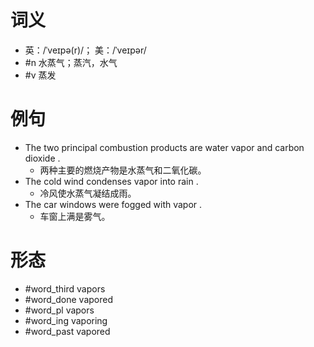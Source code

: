 # 词义
- 英：/ˈveɪpə(r)/； 美：/ˈveɪpər/
- #n 水蒸气；蒸汽，水气
- #v 蒸发
# 例句
- The two principal combustion products are water vapor and carbon dioxide .
	- 两种主要的燃烧产物是水蒸气和二氧化碳。
- The cold wind condenses vapor into rain .
	- 冷风使水蒸气凝结成雨。
- The car windows were fogged with vapor .
	- 车窗上满是雾气。
# 形态
- #word_third vapors
- #word_done vapored
- #word_pl vapors
- #word_ing vaporing
- #word_past vapored
